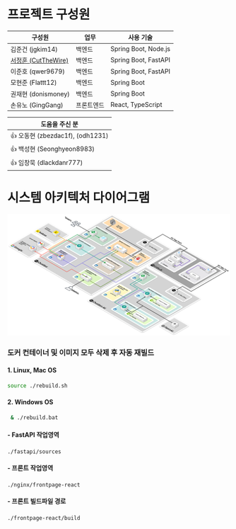 # 프로젝트 구성원

| 구성원 | 업무 | 사용 기술 |  
|--------|--------|------------|  
| 김준건 (jgkim14) | 백엔드 | Spring Boot, Node.js |  
| [서정훈 (CutTheWire)](https://github.com/CutTheWire) | 백엔드 | Spring Boot, FastAPI |  
| 이준호 (qwer9679) | 백엔드 | Spring Boot, FastAPI |  
| 모현준 (Flattt12) | 백엔드 | Spring Boot |  
| 권재현 (donismoney) | 백엔드 | Spring Boot |  
| 손유노 (GingGang) | 프론트엔드 | React, TypeScript |

| 도움을 주신 분 |
|--------|  
| 👍 오동현 (zbezdac1f), (odh1231) |  
| 👍 백성현 (Seonghyeon8983) |
| 👍 임창묵 (dlackdanr777) | 

# 시스템 아키텍처 다이어그램
[![System Architecture Diagram](/images/System-Architecture-Diagram-ChatBot.webp)](https://drive.google.com/file/d/1MGojuhD_O90ldOLZ5slQY1h_4f_Hkmiw/view?usp=sharing)


### 도커 컨테이너 및 이미지 모두 삭제 후 자동 재빌드

#### 1. Linux, Mac OS
```bash
source ./rebuild.sh
```

#### 2. Windows OS
```bash
 & ./rebuild.bat
```

#### - FastAPI 작업영역
`./fastapi/sources`
#### - 프론트 작업영역
`./nginx/frontpage-react`
#### - 프론트 빌드파일 경로
`./frontpage-react/build`
